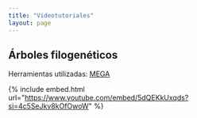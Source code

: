 ```yaml
---
title: "Videotutoriales"
layout: page
---
```


## Árboles filogenéticos

  <p align="justify">Herramientas utilizadas: <a href="https://www.megasoftware.net">MEGA</a>

{% include embed.html url="https://www.youtube.com/embed/5dQEKkUxqds?si=4c5SeJkv8kOfOwoW" %}
